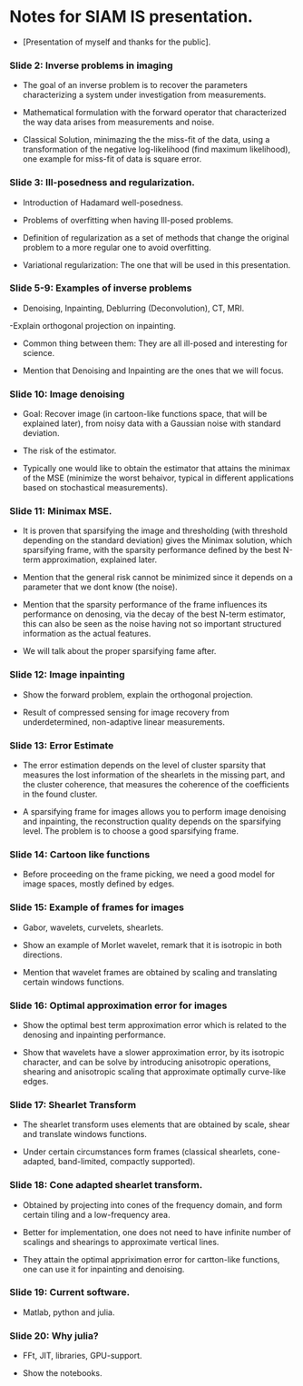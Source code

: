# Notes for SIAM IS presentation.

- [Presentation of myself and thanks for the public].

### Slide 2: Inverse problems in imaging

- The goal of an inverse problem is to recover the parameters characterizing a system under investigation from measurements.

- Mathematical formulation with the forward operator that characterized the way data arises from measurements and noise.

- Classical Solution, minimazing the the miss-fit of the data, using a transformation of the negative log-likelihood (find maximum likelihood), one example for miss-fit of data is square error.

### Slide 3: Ill-posedness and regularization.

- Introduction of Hadamard well-posedness.

- Problems of overfitting when having Ill-posed problems.

- Definition of regularization as a set of methods that change the original problem to a more regular one to avoid overfitting.

- Variational regularization: The one that will be used in this presentation.

### Slide 5-9: Examples of inverse problems

- Denoising, Inpainting, Deblurring (Deconvolution), CT, MRI.

-Explain orthogonal projection on inpainting.

- Common thing between them: They are all ill-posed and interesting for science. 

- Mention that Denoising and Inpainting are the ones that we will focus.

### Slide 10: Image denoising

- Goal: Recover image (in cartoon-like functions space, that will be explained later), from noisy data with a Gaussian noise with standard deviation.

- The risk of the estimator.

- Typically one would like to obtain the estimator that attains the minimax of the MSE (minimize the worst behaivor, typical in different applications based on stochastical measurements).

### Slide 11: Minimax MSE.


- It is proven that sparsifying the image and thresholding (with threshold depending on the standard deviation) gives the Minimax solution, which sparsifying frame, with the sparsity performance defined by the best N-term approximation, explained later.

- Mention that the general risk cannot be minimized since it depends on a parameter that we dont know (the noise).

- Mention that the sparsity performance of the frame influences its performance on denosing, via the decay of the best N-term estimator, this can also be seen as the noise having not so important structured information as the actual features. 

- We will talk about the proper sparsifying fame after.

### Slide 12: Image inpainting

- Show the forward problem, explain the orthogonal projection.

- Result of compressed sensing for image recovery from underdetermined, non-adaptive linear measurements.

### Slide 13: Error Estimate

- The error estimation depends on the level of cluster sparsity that measures the lost information of the shearlets in the missing part, and the cluster coherence, that measures the coherence of the coefficients in the found cluster. 

- A sparsifying frame for images allows you to perform image denoising and inpainting, the reconstruction quality depends on the sparsifying level. The problem is to choose a good sparsifying frame.

### Slide 14: Cartoon like functions

- Before proceeding on the frame picking, we need a good model for image spaces, mostly defined by edges.

### Slide 15: Example of frames for images

- Gabor, wavelets, curvelets, shearlets.

- Show an example of Morlet wavelet, remark that it is isotropic in both directions.

- Mention that wavelet frames are obtained by scaling and translating certain windows functions.

### Slide 16: Optimal approximation error for images

- Show the optimal best term approximation error which is related to the denosing and inpainting performance. 

- Show that wavelets have a slower approximation error, by its isotropic character, and can be solve by introducing anisotropic operations, shearing and anisotropic scaling that approximate optimally curve-like edges.

### Slide 17: Shearlet Transform

- The shearlet transform uses elements that are obtained by scale, shear and translate windows functions. 

- Under certain circumstances form frames (classical shearlets, cone-adapted, band-limited, compactly supported).

### Slide 18: Cone adapted shearlet transform.

- Obtained by projecting into cones of the frequency domain, and form certain tiling and a low-frequency area.

- Better for implementation, one does not need to have infinite number of scalings and shearings to approximate vertical lines.

- They attain the optimal appriximation error for cartton-like functions, one can use it for inpainting and denoising.


### Slide 19: Current software.

- Matlab, python and julia.

### Slide 20: Why julia?

- FFt, JIT, libraries, GPU-support.

- Show the notebooks.
